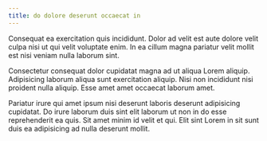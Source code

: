 ```yaml
---
title: do dolore deserunt occaecat in
---
```


Consequat ea exercitation quis incididunt. Dolor ad velit est aute dolore velit culpa nisi ut qui velit voluptate enim. In ea cillum magna pariatur velit mollit est nisi veniam nulla laborum sint.

Consectetur consequat dolor cupidatat magna ad ut aliqua Lorem aliquip. Adipisicing laborum aliqua sunt exercitation aliquip. Nisi non incididunt nisi proident nulla aliquip. Esse amet amet occaecat laborum amet.

Pariatur irure qui amet ipsum nisi deserunt laboris deserunt adipisicing cupidatat. Do irure laborum duis sint elit laborum ut non in do esse reprehenderit ea quis. Sit amet minim id velit et qui. Elit sint Lorem in sit sunt duis ea adipisicing ad nulla deserunt mollit.